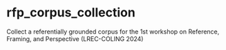 # rfp_corpus_collection
Collect a referentially grounded corpus for the 1st workshop on Reference, Framing, and Perspective (LREC-COLING 2024)
